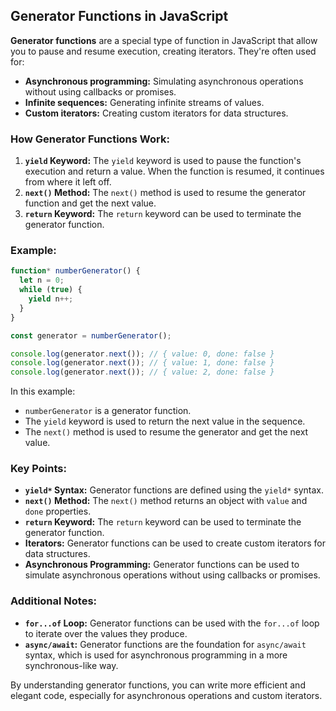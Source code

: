## Generator Functions in JavaScript

**Generator functions** are a special type of function in JavaScript that allow you to pause and resume execution, creating iterators. They're often used for:

* **Asynchronous programming:** Simulating asynchronous operations without using callbacks or promises.
* **Infinite sequences:** Generating infinite streams of values.
* **Custom iterators:** Creating custom iterators for data structures.

### How Generator Functions Work:
1. **`yield` Keyword:** The `yield` keyword is used to pause the function's execution and return a value. When the function is resumed, it continues from where it left off.
2. **`next()` Method:** The `next()` method is used to resume the generator function and get the next value.
3. **`return` Keyword:** The `return` keyword can be used to terminate the generator function.

### Example:
```javascript
function* numberGenerator() {
  let n = 0;
  while (true) {
    yield n++;
  }
}

const generator = numberGenerator();

console.log(generator.next()); // { value: 0, done: false }
console.log(generator.next()); // { value: 1, done: false }
console.log(generator.next()); // { value: 2, done: false }
```

In this example:
* `numberGenerator` is a generator function.
* The `yield` keyword is used to return the next value in the sequence.
* The `next()` method is used to resume the generator and get the next value.

### Key Points:
* **`yield*` Syntax:** Generator functions are defined using the `yield*` syntax.
* **`next()` Method:** The `next()` method returns an object with `value` and `done` properties.
* **`return` Keyword:** The `return` keyword can be used to terminate the generator function.
* **Iterators:** Generator functions can be used to create custom iterators for data structures.
* **Asynchronous Programming:** Generator functions can be used to simulate asynchronous operations without using callbacks or promises.

### Additional Notes:
* **`for...of` Loop:** Generator functions can be used with the `for...of` loop to iterate over the values they produce.
* **`async/await`:** Generator functions are the foundation for `async/await` syntax, which is used for asynchronous programming in a more synchronous-like way.

By understanding generator functions, you can write more efficient and elegant code, especially for asynchronous operations and custom iterators.
